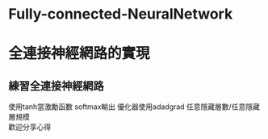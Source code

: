 # Fully-connected-NeuralNetwork
全連接神經網路的實現
=====
練習全連接神經網路
----
  使用tanh當激勵函數 softmax輸出 
優化器使用adadgrad
任意隱藏層數/任意隱藏層規模  
歡迎分享心得
